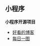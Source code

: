 ## 小程序

**小程序开源项目**
- [好看的博客](http://wxopen.club/topic/5c7cb46b9aa28bc41aeca96b)
- [每日一图](http://wxopen.club/topic/5c4d5e5849bc505006932af6)